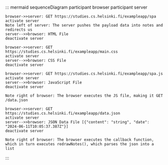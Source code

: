 ::: mermaid
sequenceDiagram
    participant browser
    participant server

    browser->>server: GET https://studies.cs.helsinki.fi/exampleapp/spa
    activate server
    Note left of server: The server pushes the payload data into notes and redirects us
    server-->>browser: HTML File
    deactivate server

    browser->>server: GET https://studies.cs.helsinki.fi/exampleapp/main.css
    activate server
    server-->>browser: CSS File
    deactivate server

    browser->>server: GET https://studies.cs.helsinki.fi/exampleapp/spa.js
    activate server
    server-->>browser: JavaScript File
    deactivate server

    Note right of browser: The browser executes the JS file, making it GET /data.json

    browser->>server: GET https://studies.cs.helsinki.fi/exampleapp/data.json
    activate server
    server-->>browser: JSON Data File [{"content": "string", "date": "2024-06-11T10:05:37.387Z"}]
    deactivate server

    Note right of browser: The browser executes the callback function, which in turn executes redrawNotes(), which parses the json into a list
:::